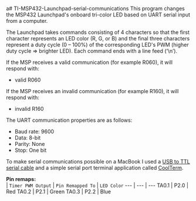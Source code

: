 a# TI-MSP432-Launchpad-serial-communications
This program changes the MSP432 Launchpad's onboard tri-color LED based on UART serial input from a computer.  

The Launchpad takes commands consisting of 4 characters so that the first character represents an LED color (R, G, or B) and the final three characters represent a duty cycle (0 – 100%) of the corresponding LED's PWM (higher duty cycle => brighter LED). Each command ends with a line feed (‘\n’).  


If the MSP receives a valid communication (for example R060), it will respond with: 
* valid R060

If the MSP receives an invalid communication (for example R160), it will respond with: 
* invalid R160

The UART communication properties are as follows: 
* Baud rate: 9600
* Data: 8-bit
* Parity: None
* Stop: One bit

To make serial communications possible on a MacBook I used a [USB to TTL serial cable](https://www.adafruit.com/product/954 "Adafruit - USB to TTL") and a simple serial port terminal application called [CoolTerm](https://freeware.the-meiers.org "freeware.the-meiers.org").

**Pin remaps:**  
| `Timer PWM Output` | `Pin Remapped To` | `LED Color` 
--- | --- | ---
TA0.1 | P2.0 | Red
TA0.2 | P2.1 | Green
TA0.3 | P2.2 | Blue
